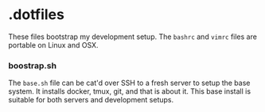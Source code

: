 # .dotfiles

These files bootstrap my development setup.
The `bashrc` and `vimrc` files are portable on Linux and OSX.

### boostrap.sh

The `base.sh` file can be cat'd over SSH to a fresh server to setup the 
base system.  It installs docker, tmux, git, and that is about it.  This
base install is suitable for both servers and development setups.  



